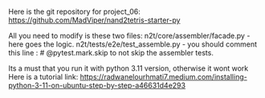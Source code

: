 Here is the git repository for project_06:
https://github.com/MadViper/nand2tetris-starter-py

All you need to modify is these two files:
n2t/core/assembler/facade.py - here goes the logic.
n2t/tests/e2e/test_assemble.py - you should comment this line : # @pytest.mark.skip 
to not skip the assembler tests.

Its a must that you run it with python 3.11 version, otherwise it wont work
Here is a tutorial link:
https://radwanelourhmati7.medium.com/installing-python-3-11-on-ubuntu-step-by-step-a46631d4e293

